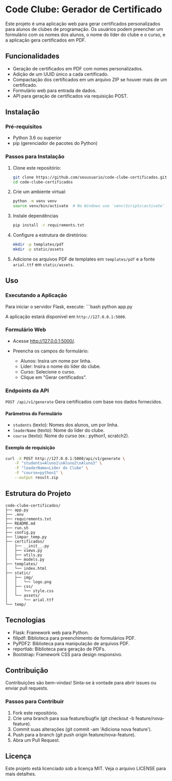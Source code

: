 # Code Clube: Gerador de Certificado

Este projeto é uma aplicação web para gerar certificados personalizados para alunos de clubes de programação. Os usuários podem preencher um formulário com os nomes dos alunos, o nome do líder do clube e o curso, e a aplicação gera certificados em PDF.

## Funcionalidades

- Geração de certificados em PDF com nomes personalizados.
- Adição de um UUID único a cada certificado.
- Compactação dos certificados em um arquivo ZIP se houver mais de um certificado.
- Formulário web para entrada de dados.
- API para geração de certificados via requisição POST.

## Instalação

### Pré-requisitos

- Python 3.6 ou superior
- pip (gerenciador de pacotes do Python)

### Passos para Instalação

1. Clone este repositório:
   ```bash
   git clone https://github.com/seuusuario/code-clube-certificados.git
   cd code-clube-certificados

2. Crie um ambiente virtual: 
    ```bash
    python -m venv venv
    source venv/bin/activate  # No Windows use `venv\Scripts\activate`

3. Instale dependências
    ```bash
    pip install -r requirements.txt

4. Configure a estrutura de diretórios:
    ```bash
    mkdir -p templates/pdf
    mkdir -p static/assets

5. Adicione os arquivos PDF de templates em `templates/pdf` e a fonte `arial.ttf` em `static/assets`.

## Uso 

### Executando a Aplicação

Para iniciar o servidor Flask, execute: 
    ```bash
    python app.py

A aplicação estará disponível em `http://127.0.0.1:5000`.

### Formulário Web

* Acesse http://127.0.0.1:5000/.

* Preencha os campos do formulário:
    * Alunos: Insira um nome por linha.
    * Líder: Insira o nome do líder do clube.
    * Curso: Selecione o curso.
    * Clique em "Gerar certificados".

### Endpoints da API

`POST /api/v1/generate`
Gera certificados com base nos dados fornecidos.

#### Parâmetros do Formulário

* `students` (texto): Nomes dos alunos, um por linha.
* `leaderName` (texto): Nome do líder do clube.
* `course` (texto): Nome do curso (ex.: python1, scratch2).

#### Exemplo de requisição
```bash
curl -X POST http://127.0.0.1:5000/api/v1/generate \
    -F "students=Aluno1\nAluno2\nAluno3" \
    -F "leaderName=Líder do Clube" \
    -F "course=python1" \
    --output result.zip
```

## Estrutura do Projeto

```
code-clube-certificados/
├── app.py
├── .env
├── requirements.txt
├── README.md
├── run.sh
├── config.py
├── limpar_temp.py
├── certificados/
│   ├── __init__.py
│   ├── views.py
│   ├── utils.py
│   └── models.py
├── templates/
│   └── index.html
├── static/
│   ├── img/
│   │   └── logo.png
│   ├── css/
│   │   └── style.css
│   └── assets/
│       └── arial.ttf
└── temp/
```

## Tecnologias

* Flask: Framework web para Python.
* fillpdf: Biblioteca para preenchimento de formulários PDF.
* PyPDF2: Biblioteca para manipulação de arquivos PDF.
* reportlab: Biblioteca para geração de PDFs.
* Bootstrap: Framework CSS para design responsivo.

## Contribuição
Contribuições são bem-vindas! Sinta-se à vontade para abrir issues ou enviar pull requests.

### Passos para Contribuir
1. Fork este repositório.
2. Crie uma branch para sua feature/bugfix (git checkout -b feature/nova-feature).
3. Commit suas alterações (git commit -am 'Adiciona nova feature').
4. Push para a branch (git push origin feature/nova-feature).
5. Abra um Pull Request.

## Licença
Este projeto está licenciado sob a licença MIT. Veja o arquivo LICENSE para mais detalhes.
